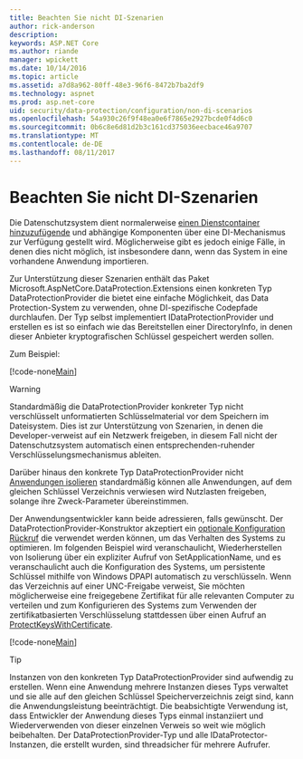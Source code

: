 ```yaml
---
title: Beachten Sie nicht DI-Szenarien
author: rick-anderson
description: 
keywords: ASP.NET Core
ms.author: riande
manager: wpickett
ms.date: 10/14/2016
ms.topic: article
ms.assetid: a7d8a962-80ff-48e3-96f6-8472b7ba2df9
ms.technology: aspnet
ms.prod: asp.net-core
uid: security/data-protection/configuration/non-di-scenarios
ms.openlocfilehash: 54a930c26f9f48ea0e6f7865e2927bcde0f4d6c0
ms.sourcegitcommit: 0b6c8e6d81d2b3c161cd375036eecbace46a9707
ms.translationtype: MT
ms.contentlocale: de-DE
ms.lasthandoff: 08/11/2017
---
```

# <a name="non-di-aware-scenarios"></a>Beachten Sie nicht DI-Szenarien

Die Datenschutzsystem dient normalerweise [einen Dienstcontainer hinzuzufügende](../consumer-apis/overview.md) und abhängige Komponenten über eine DI-Mechanismus zur Verfügung gestellt wird. Möglicherweise gibt es jedoch einige Fälle, in denen dies nicht möglich, ist insbesondere dann, wenn das System in eine vorhandene Anwendung importieren.

Zur Unterstützung dieser Szenarien enthält das Paket Microsoft.AspNetCore.DataProtection.Extensions einen konkreten Typ DataProtectionProvider die bietet eine einfache Möglichkeit, das Data Protection-System zu verwenden, ohne DI-spezifische Codepfade durchlaufen. Der Typ selbst implementiert IDataProtectionProvider und erstellen es ist so einfach wie das Bereitstellen einer DirectoryInfo, in denen dieser Anbieter kryptografischen Schlüssel gespeichert werden sollen.

Zum Beispiel:

[!code-none[Main](non-di-scenarios/_static/nodisample1.cs)]

>[!WARNING]
> Standardmäßig die DataProtectionProvider konkreter Typ nicht verschlüsselt unformatierten Schlüsselmaterial vor dem Speichern im Dateisystem. Dies ist zur Unterstützung von Szenarien, in denen die Developer-verweist auf ein Netzwerk freigeben, in diesem Fall nicht der Datenschutzsystem automatisch einen entsprechenden-ruhender Verschlüsselungsmechanismus ableiten.
>
>Darüber hinaus den konkrete Typ DataProtectionProvider nicht [Anwendungen isolieren](overview.md#data-protection-configuration-per-app-isolation) standardmäßig können alle Anwendungen, auf dem gleichen Schlüssel Verzeichnis verwiesen wird Nutzlasten freigeben, solange ihre Zweck-Parameter übereinstimmen.

Der Anwendungsentwickler kann beide adressieren, falls gewünscht. Der DataProtectionProvider-Konstruktor akzeptiert ein [optionale Konfiguration Rückruf](overview.md#data-protection-configuration-callback) die verwendet werden können, um das Verhalten des Systems zu optimieren. Im folgenden Beispiel wird veranschaulicht, Wiederherstellen von Isolierung über ein expliziter Aufruf von SetApplicationName, und es veranschaulicht auch die Konfiguration des Systems, um persistente Schlüssel mithilfe von Windows DPAPI automatisch zu verschlüsseln. Wenn das Verzeichnis auf einer UNC-Freigabe verweist, Sie möchten möglicherweise eine freigegebene Zertifikat für alle relevanten Computer zu verteilen und zum Konfigurieren des Systems zum Verwenden der zertifikatbasierten Verschlüsselung stattdessen über einen Aufruf an [ProtectKeysWithCertificate](overview.md#configuring-x509-certificate).

[!code-none[Main](non-di-scenarios/_static/nodisample2.cs)]

>[!TIP]
> Instanzen von den konkreten Typ DataProtectionProvider sind aufwendig zu erstellen. Wenn eine Anwendung mehrere Instanzen dieses Typs verwaltet und sie alle auf den gleichen Schlüssel Speicherverzeichnis zeigt sind, kann die Anwendungsleistung beeinträchtigt. Die beabsichtigte Verwendung ist, dass Entwickler der Anwendung dieses Typs einmal instanziiert und Wiederverwenden von dieser einzelnen Verweis so weit wie möglich beibehalten. Der DataProtectionProvider-Typ und alle IDataProtector-Instanzen, die erstellt wurden, sind threadsicher für mehrere Aufrufer.
